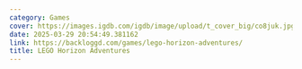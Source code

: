 ```yaml
---
category: Games
cover: https://images.igdb.com/igdb/image/upload/t_cover_big/co8juk.jpg
date: 2025-03-29 20:54:49.381162
link: https://backloggd.com/games/lego-horizon-adventures/
title: LEGO Horizon Adventures
---
```


